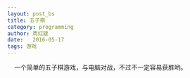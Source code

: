 ```yaml
---
layout: post_bs
title: 五子棋
category: programming
author: 周红建
date:   2016-05-17
tags: 游戏
---
```

<link rel="stylesheet" href="/assets/posts/2016-05-17-gobang/css/style.css" type="text/css" charset="utf-8">
<p>&nbsp;&nbsp;&nbsp;&nbsp;一个简单的五子棋游戏，与电脑对战，不过不一定容易获胜哟。</p>
<canvas id="chess" width="450px" height="450px">
</canvas>
<script type="text/javascript" src="/assets/posts/2016-05-17-gobang/js/script.js"></script>